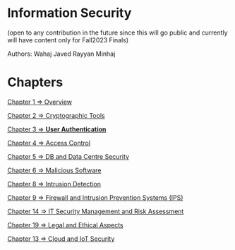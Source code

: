 # Information Security

(open to any contribution in the future since this will go public and currently will have content only for Fall2023 Finals)

Authors: 
Wahaj Javed
Rayyan Minhaj

# Chapters

[Chapter 1 ⇒ Overview](Information%20Security%20e1bf9d4d23694790b2a164577ae39409/Chapter%201%20%E2%87%92%20Overview%203cbf78acf3d0426a9da2ebf0b62a491c.md)

[Chapter 2 ⇒ Cryptographic Tools](Information%20Security%20e1bf9d4d23694790b2a164577ae39409/Chapter%202%20%E2%87%92%20Cryptographic%20Tools%20cc3ec9be136d4699b6da8052b0850f6a.md)

[Chapter 3 ⇒ **User Authentication**](Information%20Security%20e1bf9d4d23694790b2a164577ae39409/Chapter%203%20%E2%87%92%20User%20Authentication%2010dba7b51124423bac34a65ff7dcad19.md)

[Chapter 4 ⇒ Access Control](Information%20Security%20e1bf9d4d23694790b2a164577ae39409/Chapter%204%20%E2%87%92%20Access%20Control%204f6cce1990594a56ac9ad689f2e8f6f7.md)

[Chapter 5 ⇒ DB and Data Centre Security](Information%20Security%20e1bf9d4d23694790b2a164577ae39409/Chapter%205%20%E2%87%92%20DB%20and%20Data%20Centre%20Security%2086637089266443a583da7e1b5a81dbb1.md)

[Chapter 6 ⇒ Malicious Software ](Information%20Security%20e1bf9d4d23694790b2a164577ae39409/Chapter%206%20%E2%87%92%20Malicious%20Software%20dfc7cc8938a640c58904e5b71afe0a68.md)

[Chapter 8 ⇒ Intrusion Detection](Information%20Security%20e1bf9d4d23694790b2a164577ae39409/Chapter%208%20%E2%87%92%20Intrusion%20Detection%20294f0c127b59449ab385010028ba2816.md)

[Chapter 9 ⇒ Firewall and Intrusion Prevention Systems (IPS)](Information%20Security%20e1bf9d4d23694790b2a164577ae39409/Chapter%209%20%E2%87%92%20Firewall%20and%20Intrusion%20Prevention%20Syst%20acd7e3d031664bba9a8c5ff35cee3633.md)

[Chapter 14 ⇒ IT Security Management and Risk Assessment](Information%20Security%20e1bf9d4d23694790b2a164577ae39409/Chapter%2014%20%E2%87%92%20IT%20Security%20Management%20and%20Risk%20Asses%209f4ad64676184817821b121ec20795d8.md)

[Chapter 19 ⇒ Legal and Ethical Aspects](Information%20Security%20e1bf9d4d23694790b2a164577ae39409/Chapter%2019%20%E2%87%92%20Legal%20and%20Ethical%20Aspects%20eea44fc3b84d4be3843e260a3e3ab9bc.md)

[Chapter 13 ⇒ Cloud and IoT Security](Information%20Security%20e1bf9d4d23694790b2a164577ae39409/Chapter%2013%20%E2%87%92%20Cloud%20and%20IoT%20Security%20363daaf007a74e64862fce900a5d21bc.md)